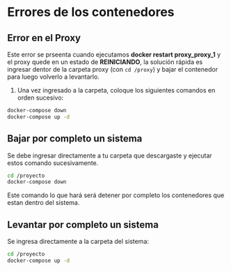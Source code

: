 # Errores de los contenedores

## Error en el Proxy

Este error se prseenta cuando ejecutamos **docker restart proxy_proxy_1** y el proxy quede en un estado de **REINICIANDO**, la solución rápida es ingresar dentor de la carpeta proxy (con ```cd /proxy```) y bajar el contenedor para luego volverlo a levantarlo.

1. Una vez ingresado a la carpeta, coloque los siguientes comandos en orden sucesivo: 

  ```bash
  docker-compose down
  docker-compose up -d
  ```

## Bajar por completo un sistema

Se debe ingresar directamente a tu carpeta que descargaste y ejecutar estos comando sucesivamente.

```bash
cd /proyecto
docker-compose down
```

Este comando lo que hará será detener por completo los contenedores que estan dentro
del sistema.


## Levantar por completo un sistema 

Se ingresa directamente a la carpeta del sistema:

```bash
cd /proyecto
docker-compose up -d 
```